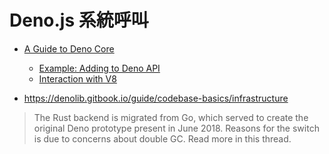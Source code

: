 # Deno.js 系統呼叫

* [A Guide to Deno Core](https://denolib.gitbook.io/guide/)
    * [Example: Adding to Deno API](https://denolib.gitbook.io/guide/codebase-basics/example-adding-a-deno-api)
    * [Interaction with V8](https://denolib.gitbook.io/guide/advanced/interaction-with-v8)
    


* https://denolib.gitbook.io/guide/codebase-basics/infrastructure


> The Rust backend is migrated from Go, which served to create the original Deno prototype present in June 2018. Reasons for the switch is due to concerns about double GC. Read more in this thread.